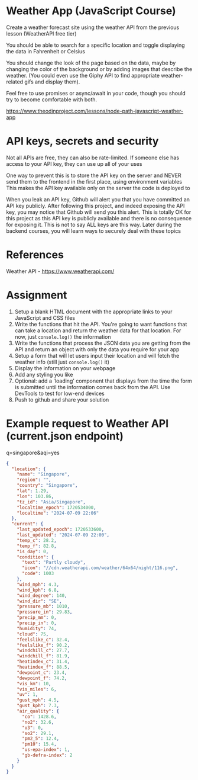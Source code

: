 # Weather App (JavaScript Course)

Create a weather forecast site using the weather API from the previous lesson (WeatherAPI free tier)

You should be able to search for a specific location and toggle displaying the data in Fahrenheit or Celsius

You should change the look of the page based on the data, maybe by changing the color of the background or by adding images that describe the weather. (You could even use the Giphy API to find appropriate weather-related gifs and display them).

Feel free to use promises or async/await in your code, though you should try to become comfortable with both.

https://www.theodinproject.com/lessons/node-path-javascript-weather-app

# API keys, secrets and security

Not all APIs are free, they can also be rate-limited. If someone else has access to your API key, they can use up all of your uses

One way to prevent this is to store the API key on the server and NEVER send them to the frontend in the first place, using environment variables
This makes the API key available only on the server the code is deployed to

When you leak an API key, Github will alert you that you have committed an API key publicly.
After following this project, and indeed exposing the API key, you may notice that Github will send you this alert. This is totally OK for this project as this API key is publicly available and there is no consequence for exposing it. This is not to say ALL keys are this way.
Later during the backend courses, you will learn ways to securely deal with these topics

# References

Weather API - https://www.weatherapi.com/

# Assignment

1. Setup a blank HTML document with the appropriate links to your JavaScript and CSS files
2. Write the functions that hit the API. You're going to want functions that can take a location and return the weather data for that location. For now, just `console.log()` the information
3. Write the functions that process the JSON data you are getting from the API and return an object with only the data you require for your app
4. Setup a form that will let users input their location and will fetch the weather info (still just `console.log()` it)
5. Display the information on your webpage
6. Add any styling you like
7. Optional: add a 'loading' component that displays from the time the form is submitted until the information comes back from the API. Use DevTools to test for low-end devices
8. Push to github and share your solution

# Example request to Weather API (current.json endpoint)

q=singapore&aqi=yes

```json
{
  "location": {
    "name": "Singapore",
    "region": "",
    "country": "Singapore",
    "lat": 1.29,
    "lon": 103.86,
    "tz_id": "Asia/Singapore",
    "localtime_epoch": 1720534000,
    "localtime": "2024-07-09 22:06"
  },
  "current": {
    "last_updated_epoch": 1720533600,
    "last_updated": "2024-07-09 22:00",
    "temp_c": 28.2,
    "temp_f": 82.8,
    "is_day": 0,
    "condition": {
      "text": "Partly cloudy",
      "icon": "//cdn.weatherapi.com/weather/64x64/night/116.png",
      "code": 1003
    },
    "wind_mph": 4.3,
    "wind_kph": 6.8,
    "wind_degree": 140,
    "wind_dir": "SE",
    "pressure_mb": 1010,
    "pressure_in": 29.83,
    "precip_mm": 0,
    "precip_in": 0,
    "humidity": 74,
    "cloud": 75,
    "feelslike_c": 32.4,
    "feelslike_f": 90.2,
    "windchill_c": 27.7,
    "windchill_f": 81.9,
    "heatindex_c": 31.4,
    "heatindex_f": 88.5,
    "dewpoint_c": 23.4,
    "dewpoint_f": 74.2,
    "vis_km": 10,
    "vis_miles": 6,
    "uv": 1,
    "gust_mph": 4.5,
    "gust_kph": 7.3,
    "air_quality": {
      "co": 1428.6,
      "no2": 32.6,
      "o3": 0,
      "so2": 29.1,
      "pm2_5": 12.4,
      "pm10": 15.4,
      "us-epa-index": 1,
      "gb-defra-index": 2
    }
  }
}
```
